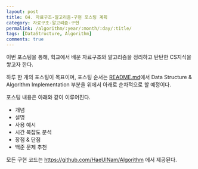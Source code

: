 ```yaml
---
layout: post
title: 04. 자료구조-알고리즘-구현 포스팅 계획
category: 자료구조-알고리즘-구현
permalink: /algorithm/:year/:month/:day/:title/
tags: [DataStructure, Algorithm]
comments: true
---
```


이번 포스팅을 통해, 힉교에서 배운 자료구조와 알고리즘을 정리하고 탄탄한 CS지식을 쌓고자 한다.

하루 한 개의 포스팅이 목표이며, 포스팅 순서는 [README.md](https://github.com/HaeUlNam/Algorithm)에서 Data Structure & Algorithm Implementation 부분을 위에서 아래로 순차적으로 할 예정이다.

포스팅 내용은 아래와 같이 이루어진다.
* 개념
* 설명
* 사용 예시
* 시간 복잡도 분석
* 장점 & 단점 
* 백준 문제 추천 

모든 구현 코드는 https://github.com/HaeUlNam/Algorithm 에서 제공된다.